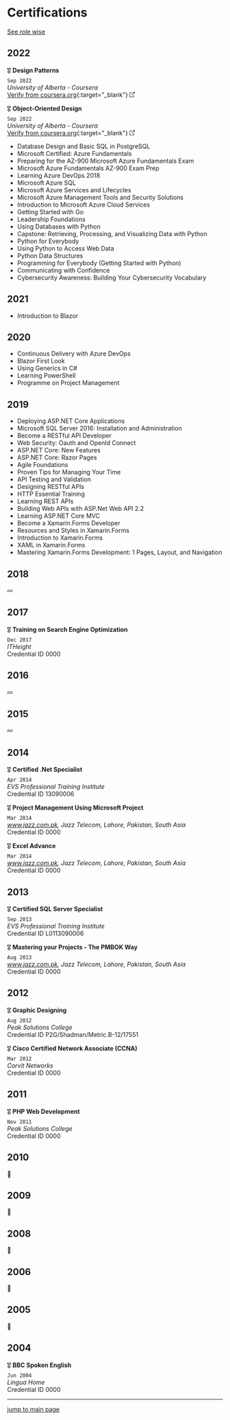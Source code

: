 # Certifications

[See role wise](../certifications/)
## 2022

🎖️ __Design Patterns__  
`Sep 2022`  
_University of Alberta - Coursera_  
[Verify from coursera.org](https://www.coursera.org/verify/HSN2WCCP58VX "Online verification link"){:target="_blank"} ![External Link](../assets/external_link_icon_12_12.png)
  
🎖️ __Object-Oriented Design__  
`Sep 2022`  
_University of Alberta - Coursera_  
[Verify from coursera.org](https://www.coursera.org/verify/LK98BXWKVCNZ "Online verification link"){:target="_blank"} ![External Link](../assets/external_link_icon_12_12.png)

- Database Design and Basic SQL in PostgreSQL
- Microsoft Certified: Azure Fundamentals
- Preparing for the AZ-900 Microsoft Azure Fundamentals Exam
- Microsoft Azure Fundamentals AZ-900 Exam Prep
- Learning Azure DevOps 2018
- Microsoft Azure SQL
- Microsoft Azure Services and Lifecycles
- Microsoft Azure Management Tools and Security Solutions
- Introduction to Microsoft Azure Cloud Services
- Getting Started with Go
- Leadership Foundations
- Using Databases with Python
- Capstone: Retrieving, Processing, and Visualizing Data with Python
- Python for Everybody
- Using Python to Access Web Data
- Python Data Structures
- Programming for Everybody (Getting Started with Python)
- Communicating with Confidence
- Cybersecurity Awareness: Building Your Cybersecurity Vocabulary

## 2021

- Introduction to Blazor

## 2020

- Continuous Delivery with Azure DevOps
- Blazor First Look
- Using Generics in C#
- Learning PowerShell
- Programme on Project Management

## 2019

- Deploying ASP.NET Core Applications
- Microsoft SQL Server 2016: Installation and Administration
- Become a RESTful API Developer
- Web Security: Oauth and OpenId Connect
- ASP.NET Core: New Features
- ASP.NET Core: Razor Pages
- Agile Foundations
- Proven Tips for Managing Your Time
- API Testing and Validation
- Designing RESTful APIs
- HTTP Essential Training
- Learning REST APIs
- Building Web APIs with ASP.Net Web API 2.2
- Learning ASP.NET Core MVC
- Become a Xamarin.Forms Developer
- Resources and Styles in Xamarin.Forms
- Introduction to Xamarin.Forms
- XAML in Xamarin.Forms
- Mastering Xamarin.Forms Development: 1 Pages, Layout, and Navigation

## 2018

💤

## 2017

🎖️ __Training on Search Engine Optimization__  
`Dec 2017`  
_ITHeight_  
Credential ID 0000

## 2016

💤

## 2015

💤

## 2014

🎖️ __Certified .Net Specialist__  
`Apr 2014`  
_EVS Professional Training Institute_  
Credential ID 13090006

🎖️ __Project Management Using Microsoft Project__  
`Mar 2014`  
_www.jazz.com.pk, Jazz Telecom, Lahore, Pakistan, South Asia_  
Credential ID 0000

🎖️ __Excel Advance__  
`Mar 2014`  
_www.jazz.com.pk, Jazz Telecom, Lahore, Pakistan, South Asia_  
Credential ID 0000

## 2013

🎖️ __Certified SQL Server Specialist__  
`Sep 2013`  
_EVS Professional Training Institute_  
Credential ID L0113090006

🎖️ __Mastering your Projects - The PMBOK Way__  
`Aug 2013`  
_www.jazz.com.pk, Jazz Telecom, Lahore, Pakistan, South Asia_  
Credential ID 0000

## 2012

🎖️ __Graphic Designing__  
`Aug 2012`  
_Peak Solutions College_  
Credential ID P2G/Shadman/Metric.B-12/17551

🎖️ __Cisco Certified Network Associate (CCNA)__  
`Mar 2012`  
_Corvit Networks_  
Credential ID 0000

## 2011

🎖️ __PHP Web Development__  
`Nov 2011`  
_Peak Solutions College_  
Credential ID 0000

## 2010

🗿

## 2009

🗿

## 2008

🗿

## 2006

🗿

## 2005

🗿

## 2004

🎖️ __BBC Spoken English__  
`Jun 2004`  
_Lingua Home_  
Credential ID 0000  

---
[jump to main page](https://mabubakarriaz.github.io)
